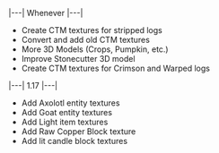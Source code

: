 |---| Whenever |---|
- Create CTM textures for stripped logs
- Convert and add old CTM textures
- More 3D Models (Crops, Pumpkin, etc.)
- Improve Stonecutter 3D model
- Create CTM textures for Crimson and Warped logs

|---| 1.17 |---|
- Add Axolotl entity textures
- Add Goat entity textures
- Add Light item textures
- Add Raw Copper Block texture
- Add lit candle block textures
